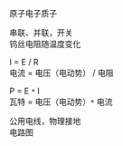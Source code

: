原子电子质子

串联、并联，开关  
钨丝电阻随温度变化  

I = E / R   
电流 = 电压（电动势） / 电阻  

P = E `*` I  
瓦特 = 电压（电动势）`*` 电流  

公用电线，物理接地  
电路图   
